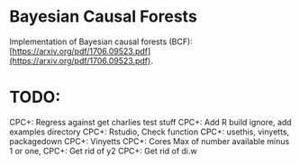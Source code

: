 # Bayesian Causal Forests

Implementation of Bayesian causal forests (BCF): [https://arxiv.org/pdf/1706.09523.pdf](https://arxiv.org/pdf/1706.09523.pdf).

# TODO:
CPC+: Regress against get charlies test stuff
CPC+: Add R build ignore, add examples directory
CPC+: Rstudio, Check function
CPC+: usethis, vinyetts, packagedown
CPC+: Vinyetts
CPC+: Cores Max of number available minus 1 or one,
CPC+: Get rid of y2
CPC+: Get rid of di.w